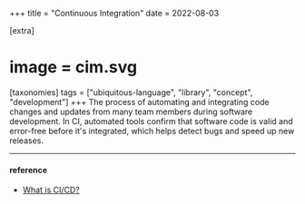 +++
title = "Continuous Integration"
date = 2022-08-03

[extra]
#  image = cim.svg
[taxonomies]
   tags = ["ubiquitous-language", "library", "concept", "development"]
+++
The process of automating and integrating code changes and updates from many team members during software development. In CI, automated tools confirm that software code is valid and error-free before it's integrated, which helps detect bugs and speed up new releases.

---
#### reference

  * [What is CI/CD?](https://www.cisco.com/c/en/us/solutions/data-center/data-center-networking/what-is-ci-cd.html)
